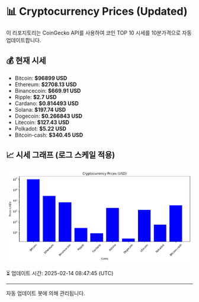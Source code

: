 
# 📊 Cryptocurrency Prices (Updated)

이 리포지토리는 CoinGecko API를 사용하여 코인 TOP 10 시세를 10분가격으로 자동 업데이트합니다.

## 💰 현재 시세
- Bitcoin: **$96899 USD**
- Ethereum: **$2708.13 USD**
- Binancecoin: **$669.91 USD**
- Ripple: **$2.7 USD**
- Cardano: **$0.814493 USD**
- Solana: **$197.74 USD**
- Dogecoin: **$0.266843 USD**
- Litecoin: **$127.43 USD**
- Polkadot: **$5.22 USD**
- Bitcoin-cash: **$340.45 USD**

## 📈 시세 그래프 (로그 스케일 적용)
![Crypto Prices](crypto_prices.png)

⏳ 업데이트 시간: 2025-02-14 08:47:45 (UTC)

---
자동 업데이트 봇에 의해 관리됩니다.
